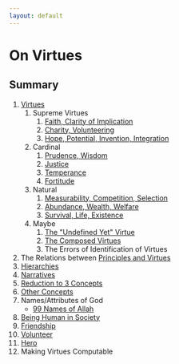 ```yaml
---
layout: default
---
```


# On Virtues

## Summary

1. [Virtues](virtues.html)
    1. Supreme Virtues
        1. [Faith, Clarity of Implication](faith.html)
        1. [Charity, Volunteering](charity.html)
        1. [Hope, Potential, Invention, Integration](hope.html)
    1. Cardinal
        1. [Prudence, Wisdom](prudence.html)
        1. [Justice](justice.html)
        1. [Temperance](temperance.html)
        1. [Fortitude](fortitude.html)
    1. Natural
        1. [Measurability, Competition, Selection](measurability.html)
        1. [Abundance, Wealth, Welfare](abundance.html)
        1. [Survival, Life, Existence](survival.html)
    1. Maybe
        1. [The "Undefined Yet" Virtue](undefined.html)
        1. [The Composed Virtues](composed.html)
        1. The Errors of Identification of Virtues
1. The Relations between [Principles and Virtues](principles.md)
1. [Hierarchies](hierarchies.html)
1. [Narratives](narratives.html)
1. [Reduction to 3 Concepts](3concepts.md)
1. [Other Concepts](concepts.md)
1. Names/Attributes of God
    - [99 Names of Allah](allah.html)
1. [Being Human in Society](human.html)
1. [Friendship](friendship.html)
1. [Volunteer](volunteer.html)
1. [Hero](hero.html)
1. Making Virtues Computable
